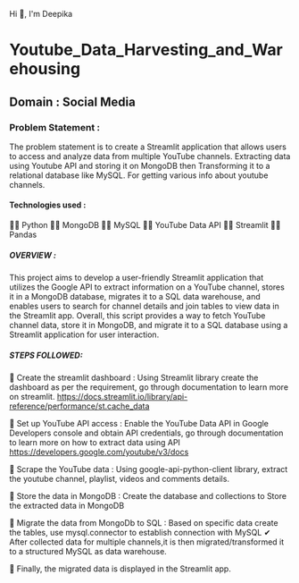 Hi 👋, I'm Deepika

# Youtube_Data_Harvesting_and_Warehousing
## Domain : Social Media
### Problem Statement :
The problem statement is to create a Streamlit application that allows users to access and analyze data from multiple YouTube channels. Extracting data using Youtube API and storing it on MongoDB then Transforming it to a relational database like MySQL. For getting various info about youtube channels.

#### Technologies used :
👨‍💻 Python 
👨‍💻 MongoDB
👨‍💻 MySQL
👨‍💻 YouTube Data API
👨‍💻 Streamlit
👨‍💻 Pandas

##### OVERVIEW :
This project aims to develop a user-friendly Streamlit application that utilizes the Google API to extract information on a YouTube channel, stores it in a MongoDB database, migrates it to a SQL data warehouse, and enables users to search for channel details and join tables to view data in the Streamlit app.
Overall, this script provides a way to fetch YouTube channel data, store it in MongoDB, and migrate it to a SQL database using a Streamlit application for user interaction.

##### STEPS FOLLOWED:
📝 Create the streamlit dashboard : Using Streamlit library create the dashboard as per the requirement, go through documentation to learn more on streamlit. https://docs.streamlit.io/library/api-reference/performance/st.cache_data

📝 Set up YouTube API access : Enable the YouTube Data API in Google Developers console and obtain API credentials, go through documentation to learn more on how to extract data using API https://developers.google.com/youtube/v3/docs

📝 Scrape the YouTube data : Using google-api-python-client library, extract the youtube channel, playlist, videos and comments details.

📝 Store the data in MongoDB : Create the database and collections to Store the extracted data in MongoDB

📝 Migrate the data from MongoDb to SQL : Based on specific data create the tables, use mysql.connector to establish connection with MySQL 
            ✔ After collected data for multiple channels,it is then migrated/transformed it to a structured MySQL as data warehouse.

📝 Finally, the migrated data is displayed in the Streamlit app.
